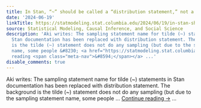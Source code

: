```yaml
---
title: In Stan, “~” should be called a “distribution statement,” not a “sampling statement.”
date: '2024-06-19'
linkTitle: https://statmodeling.stat.columbia.edu/2024/06/19/in-stan-should-be-called-a-distribution-statement-not-a-sampling-statement/
source: Statistical Modeling, Causal Inference, and Social Science
description: 'Aki writes: The sampling statement name for tilde (~) statements in
  Stan documentation has been replaced with distribution statement. The background
  is the tilde (~) statement does not do any sampling (but due to the sampling statement
  name, some people &#8230; <a href="https://statmodeling.stat.columbia.edu/2024/06/19/in-stan-should-be-called-a-distribution-statement-not-a-sampling-statement/">Continue
  reading <span class="meta-nav">&#8594;</span></a> ...'
disable_comments: true
---
```

Aki writes: The sampling statement name for tilde (~) statements in Stan documentation has been replaced with distribution statement. The background is the tilde (~) statement does not do any sampling (but due to the sampling statement name, some people &#8230; <a href="https://statmodeling.stat.columbia.edu/2024/06/19/in-stan-should-be-called-a-distribution-statement-not-a-sampling-statement/">Continue reading <span class="meta-nav">&#8594;</span></a> ...